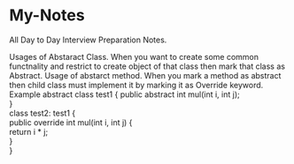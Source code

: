 # My-Notes
All Day to Day Interview Preparation Notes.

Usages of Abstaract Class.
	When you want to create some common functnality and restrict to create object of that class then mark that class as Abstract.
Usage of abstarct method.
	When you mark a method as abstract then child class must implement it by marking it as Override keyword.
	Example
		abstract class test1 { 
		public abstract int mul(int i, int j);  
		}  
		class test2: test1 {  
		public override int mul(int i, int j) {  
		return i * j;  
		}  
		} 
